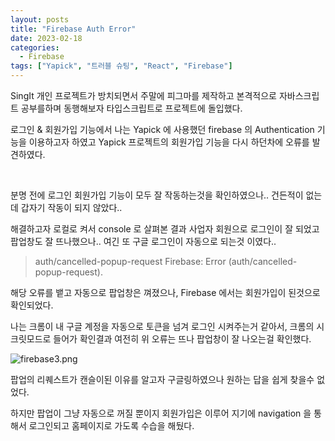 ```yaml
---
layout: posts
title: "Firebase Auth Error"
date: 2023-02-18
categories:
  - Firebase
tags: ["Yapick", "트러블 슈팅", "React", "Firebase"]
---
```


SingIt 개인 프로젝트가 방치되면서 주말에 피그마를 제작하고 본격적으로 자바스크립트 공부를하며 동행해보자 타입스크립트로 프로젝트에 돌입했다.

로그인 & 회원가입 기능에서 나는 Yapick 에 사용했던 firebase 의 Authentication 기능을 이용하고자 하였고 Yapick 프로젝트의 회원가입 기능을 다시 하던차에 오류를 발견하였다.

<br>

분명 전에 로그인 회원가입 기능이 모두 잘 작동하는것을 확인하였으나.. 건든적이 없는데 갑자기 작동이 되지 않았다..

해결하고자 로컬로 켜서 console 로 살펴본 결과 사업자 회원으로 로그인이 잘 되었고 팝업창도 잘 뜨나했으나.. 여긴 또 구글 로그인이 자동으로 되는것 이였다..

> auth/cancelled-popup-request Firebase: Error (auth/cancelled-popup-request).

해당 오류를 뱉고 자동으로 팝업창은 껴졌으나, Firebase 에서는 회원가입이 된것으로 확인되었다.

나는 크롬이 내 구글 계정을 자동으로 토큰을 넘겨 로그인 시켜주는거 같아서, 크롬의 시크릿모드로 들어가 확인결과 여전히 위 오류는 뜨나 팝업창이 잘 나오는걸 확인했다.

![firebase3.png](/assets/img/firebase3.png)

팝업의 리퀘스트가 캔슬이된 이유를 알고자 구글링하였으나 원하는 답을 쉽게 찾을수 없었다.

하지만 팝업이 그냥 자동으로 꺼질 뿐이지 회원가입은 이루어 지기에 navigation 을 통해서 로그인되고 홈페이지로 가도록 수습을 해뒀다.
